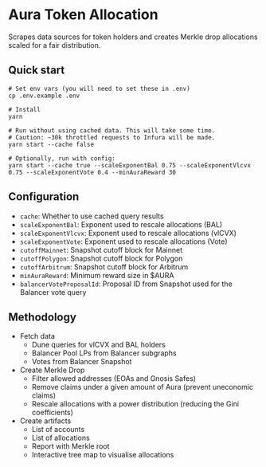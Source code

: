 # Aura Token Allocation

Scrapes data sources for token holders and creates Merkle drop allocations scaled for a fair distribution.

## Quick start

```shell
# Set env vars (you will need to set these in .env)
cp .env.example .env

# Install
yarn

# Run without using cached data. This will take some time.
# Caution: ~30k throttled requests to Infura will be made.
yarn start --cache false

# Optionally, run with config:
yarn start --cache true --scaleExponentBal 0.75 --scaleExponentVlcvx 0.75 --scaleExponentVote 0.4 --minAuraReward 30
```

## Configuration

- `cache`: Whether to use cached query results
- `scaleExponentBal`: Exponent used to rescale allocations (BAL)
- `scaleExponentVlcvx`: Exponent used to rescale allocations (vlCVX)
- `scaleExponentVote`: Exponent used to rescale allocations (Vote)
- `cutoffMainnet`: Snapshot cutoff block for Mainnet
- `cutoffPolygon`: Snapshot cutoff block for Polygon
- `cutoffArbitrum`: Snapshot cutoff block for Arbitrum
- `minAuraReward`: Minimum reward size in $AURA
- `balancerVoteProposalId`: Proposal ID from Snapshot used for the Balancer vote query

## Methodology

- Fetch data
  - Dune queries for vlCVX and BAL holders
  - Balancer Pool LPs from Balancer subgraphs
  - Votes from Balancer Snapshot
- Create Merkle Drop
  - Filter allowed addresses (EOAs and Gnosis Safes)
  - Remove claims under a given amount of Aura (prevent uneconomic claims)
  - Rescale allocations with a power distribution (reducing the Gini coefficients)
- Create artifacts
  - List of accounts
  - List of allocations
  - Report with Merkle root
  - Interactive tree map to visualise allocations
